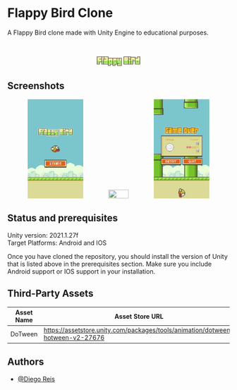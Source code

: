 
# Flappy Bird Clone
A Flappy Bird clone made with Unity Engine to educational purposes.

<br>
<p align="center"> 
    <img src="./res/logo.png" width="20%" height="20%">
</p>


## Screenshots

<p align="center"> 
    <img src="./res/ss1.jpg" width="25%" height="25%">
    <img src="./res/demo.gif" width="30%" height="30%">
    <img src="./res/ss2.jpg" width="25%" height="25%">
</p>


## Status and prerequisites
Unity version: 2021.1.27f
<br>Target Platforms: Android and IOS

Once you have cloned the repository, you should install the version of Unity that is listed above in the prerequisites section.
Make sure you include Android support or IOS support in your installation.

## Third-Party Assets
| Asset Name            | Asset Store URL                                                                  |
| --------------------- | -------------------------------------------------------------------------------- |
| DoTween               | <https://assetstore.unity.com/packages/tools/animation/dotween-hotween-v2-27676> |


## Authors

- [@Diego Reis](https://www.github.com/diegolrs)

